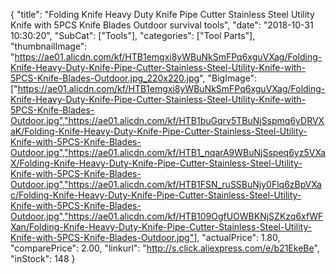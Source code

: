 {
	"title": "Folding Knife Heavy Duty Knife Pipe Cutter Stainless Steel Utility Knife with 5PCS Knife Blades Outdoor survival tools",
	"date": "2018-10-31 10:30:20",
	"SubCat": ["Tools"],
	"categories": ["Tool Parts"],
	"thumbnailImage": "https://ae01.alicdn.com/kf/HTB1emgxi8yWBuNkSmFPq6xguVXag/Folding-Knife-Heavy-Duty-Knife-Pipe-Cutter-Stainless-Steel-Utility-Knife-with-5PCS-Knife-Blades-Outdoor.jpg_220x220.jpg",
	"BigImage": ["https://ae01.alicdn.com/kf/HTB1emgxi8yWBuNkSmFPq6xguVXag/Folding-Knife-Heavy-Duty-Knife-Pipe-Cutter-Stainless-Steel-Utility-Knife-with-5PCS-Knife-Blades-Outdoor.jpg","https://ae01.alicdn.com/kf/HTB1buGqrv5TBuNjSspmq6yDRVXaK/Folding-Knife-Heavy-Duty-Knife-Pipe-Cutter-Stainless-Steel-Utility-Knife-with-5PCS-Knife-Blades-Outdoor.jpg","https://ae01.alicdn.com/kf/HTB1_nqarA9WBuNjSspeq6yz5VXaX/Folding-Knife-Heavy-Duty-Knife-Pipe-Cutter-Stainless-Steel-Utility-Knife-with-5PCS-Knife-Blades-Outdoor.jpg","https://ae01.alicdn.com/kf/HTB1FSN_ruSSBuNjy0Flq6zBpVXac/Folding-Knife-Heavy-Duty-Knife-Pipe-Cutter-Stainless-Steel-Utility-Knife-with-5PCS-Knife-Blades-Outdoor.jpg","https://ae01.alicdn.com/kf/HTB109OgfUOWBKNjSZKzq6xfWFXan/Folding-Knife-Heavy-Duty-Knife-Pipe-Cutter-Stainless-Steel-Utility-Knife-with-5PCS-Knife-Blades-Outdoor.jpg"],
	"actualPrice": 1.80,
	"comparePrice": 2.00,
	"linkurl": "http://s.click.aliexpress.com/e/b21EkeBe",
	"inStock": 148
}
